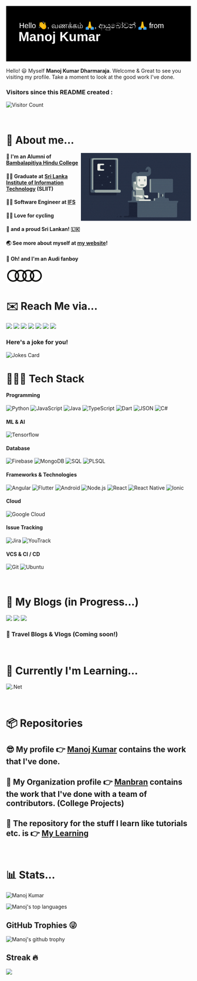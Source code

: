 <img alt="Intro Card" src="assets/download.png" />

Hello! 😃 Myself **Manoj Kumar Dharmaraja**. Welcome & Great to see you visiting my profile. Take a moment to look at the good work I've done.

### Visitors since this README created :

![Visitor Count](https://profile-counter.glitch.me/manoj997/count.svg)

<br>

# 📜 **About me...**

<img alt="Night Coding" src="https://raw.githubusercontent.com/AVS1508/AVS1508/master/assets/Night-Coding.gif" align="right"/>

#### 🏫 I'm an Alumni of [Bambalapitiya Hindu College](https://www.hcc.lk)

#### 👨‍🎓 Graduate at [Sri Lanka Institute of Information Technology](https://www.sliit.lk/) (SLIIT)

#### 👩‍💻 Software Engineer at [IFS](https://www.ifs.com/lk/)

#### 🚴‍♀️ Love for cycling

#### 💖 and a proud Sri Lankan! 🇱🇰

#### 🌏 See more about myself at [my website](https://manoj-kumar.me)!

#### 🚗 Oh! and I'm an Audi fanboy

<img src="assets/Audi_Logo.png" alt="Manoj Kumar" width="100px"/>

<br>

# ✉️ **Reach Me via...**

[![](https://img.shields.io/badge/GitHub-100000?style=for-the-badge&logo=github&logoColor=white)](https://www.github.com/manoj997)
[![](https://img.shields.io/badge/Facebook-1877F2?style=for-the-badge&logo=facebook&logoColor=white)](https://www.facebook.com/manojKumar.dharmaraj)
[![](https://img.shields.io/badge/Twitter-1DA1F2?style=for-the-badge&logo=twitter&logoColor=white)](https://twitter.com/manoj_dharmaraj)
[![](https://img.shields.io/badge/LinkedIn-0077B5?style=for-the-badge&logo=linkedin&logoColor=white)](https://www.linkedin.com/in/manojkumardharmaraja/)
[![](https://img.shields.io/badge/Stack_Overflow-FE7A16?style=for-the-badge&logo=stack-overflow&logoColor=white)](https://stackoverflow.com/users/9983802/)
[![](https://img.shields.io/badge/Google_Maps_Contributions-4285F4?style=for-the-badge&logo=google-maps&logoColor=white)](https://www.google.com/maps/contrib/103788929604394684879/)
[![](https://img.shields.io/badge/Twitch-9146FF?style=for-the-badge&logo=Discord&logoColor=white)](https://www.twitch.tv/polroti)
<br>

### Here's a joke for you!

![Jokes Card](https://readme-jokes.vercel.app/api)

# 🧑🏻‍💻 **Tech Stack**

#### Programming

![Python](https://img.shields.io/badge/-Python-000?&logo=python&style=for-the-badge&logoColor=3776AB)
![JavaScript](https://img.shields.io/badge/-JavaScript-000?&logo=JavaScript&logoColor=ddc508&style=for-the-badge)
![Java](https://img.shields.io/badge/-Java-000?&logo=Java&logoColor=orange&style=for-the-badge)
![TypeScript](https://img.shields.io/badge/-TypeScript-000?&logo=TypeScript&logoColor=007ACC&style=for-the-badge)
![Dart](https://img.shields.io/badge/-Dart-000?&logo=dart&logoColor=2196F3&style=for-the-badge)
![JSON](https://img.shields.io/badge/-JSON-000?&logo=json&logoColor=yellow&style=for-the-badge)
![C#](https://img.shields.io/badge/-C%23-000?&logo=C%20Sharp&logoColor=yellow&style=for-the-badge)

#### ML & AI

![Tensorflow](https://img.shields.io/badge/-Tensorflow-000?&logo=tensorflow&style=for-the-badge)

#### Database

![Firebase](https://img.shields.io/badge/-Firebase-000?&logo=firebase&style=for-the-badge)
![MongoDB](https://img.shields.io/badge/-MongoDB-000?&logo=mongodb&style=for-the-badge)
![SQL](https://img.shields.io/badge/-SQL-000?&logo=mysql&logoColor=white&style=for-the-badge)
![PLSQL](https://img.shields.io/badge/-PLSQL-000?&logo=oracle&logoColor=white&style=for-the-badge)

#### Frameworks & Technologies

![Angular](https://img.shields.io/badge/-Angular-000?&logo=angular&logoColor=red&style=for-the-badge)
![Flutter](https://img.shields.io/badge/-Flutter-000?&logo=Flutter&logoColor=2196F3&style=for-the-badge)
![Android](https://img.shields.io/badge/-Android-000?&logo=android&style=for-the-badge)
![Node.js](https://img.shields.io/badge/-Node.js-000?&logo=node-dot-js&style=for-the-badge)
![React](https://img.shields.io/badge/-React-000?&logo=React&style=for-the-badge)
![React Native](https://img.shields.io/badge/-React%20Native-000?&logo=React&style=for-the-badge)
![Ionic](https://img.shields.io/badge/-Ionic-000?&logo=ionic&style=for-the-badge)

#### Cloud

![Google Cloud](https://img.shields.io/badge/-Google%20Cloud-000?logo=google-cloud&style=for-the-badge)

#### Issue Tracking

![Jira](https://img.shields.io/badge/-Jira-000?&logo=Jira-Software&logoColor=0052CC&style=for-the-badge)
![YouTrack](https://img.shields.io/badge/-YouTrack-000?&logo=jetbrains&style=for-the-badge)

#### VCS & CI / CD

![Git](https://img.shields.io/badge/-Git-000?&logo=git&style=for-the-badge)
![Ubuntu](https://img.shields.io/badge/Ubuntu-000?&logo=ubuntu&logoColor=white&style=for-the-badge)

<br>

# 📰 **My Blogs** (in Progress...)

[![](https://img.shields.io/badge/dev.to-0A0A0A?style=for-the-badge&logo=dev.to&logoColor=white)](https://dev.to/manoj997)
[![](https://img.shields.io/badge/Kumars_blogs-FF5722?style=for-the-badge&logo=blogger&logoColor=white)](https://kumars-blogs.blogspot.com/)
[![](https://img.shields.io/badge/Tech_Blogs-FF5722?style=for-the-badge&logo=blogger&logoColor=white)](https://manoj-techblogs.blogspot.com/)

### 👣 Travel Blogs & Vlogs (Coming soon!)

<br>

# 📖 **Currently I'm Learning...**

![.Net](https://img.shields.io/badge/-.Net-000?&logo=dot-net&logoColor=2196F3&style=for-the-badge)

<br>

# 📦 **Repositories**

## 😎 My profile 👉 [Manoj Kumar](https://github.com/manoj997) contains the work that I've done.

## 🏢 My Organization profile 👉 [Manbran](https://github.com/manobran) contains the work that I've done with a team of contributors. (College Projects)

## 📖 The repository for the stuff I learn like tutorials etc. is 👉 [My Learning](https://github.com/manoj-learning)

<br>

# 📊 **Stats...**

<img src="https://github-readme-stats.vercel.app/api?username=manoj997&show_icons=true&count_private=true&theme=dark" alt="Manoj Kumar" />

![Manoj's top languages](https://github-readme-stats.vercel.app/api/top-langs/?username=manoj997&theme=blue-green)

## GitHub Trophies 😜

![Manoj's github trophy](https://github-profile-trophy.vercel.app/?username=manoj997&row=1&theme=dark)

## Streak 🔥

<img src ="https://github-readme-streak-stats.herokuapp.com/?user=manoj997&theme=blue-green"/>
